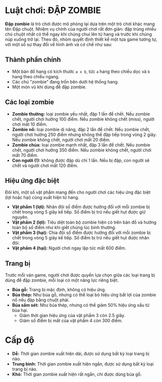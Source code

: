 # Luật chơi: ĐẬP ZOMBIE

**Đập zombie** là trò chơi được mô phỏng lại dựa trên một trò chơi khác mang tên Đập chuột. Nhiệm vụ chính của người chơi rất đơn giản: đập trúng nhiều chú chuột nhất có thể ngay khi chúng chui lên từ hang và trước khi chúng núp xuống trở lại. Theo đó, nhóm quyết định thiết kế một tựa game tương tự, với một số sự thay đổi về hình ảnh và cơ chế như sau:

## Thành phần chính

- Một bản đồ hang có kích thước `a x b`, tức `a` hang theo chiều dọc và `b` hang theo chiều ngang.
- Các chú "zombie" đang trốn bên dưới hệ thống hang.
- Một món vũ khí dùng để đập zombie.

## Các loại zombie

- **Zombie thường:** loại zombie yếu nhất, đập 1 lần để chết. Nếu zombie chết, người chơi hưởng 100 điểm. Nếu zombie không chết (miss), người chơi mất 10 điểm.
- **Zombie nổ:** loại zombie dị năng, đập 2 lần để chết. Nếu zombie chết, người chơi hưởng 250 điểm nhưng không thể đập tiếp trong vòng 2 giây. Nếu zombie không chết, người chơi mất 20 điểm.
- **Zombie chúa:** loại zombie mạnh nhất, đập 3 lần để chết. Nếu zombie chết, người chơi hưởng 350 điểm. Nếu zombie không chết, người chơi mất 70 điểm.
- **Con người (!):** không được đập dù chỉ 1 lần. Nếu bị đập, con người sẽ chết và người chơi mất 120 điểm.  

## Hiệu ứng đặc biệt

Đôi khi, một số vật phẩm mang đến cho người chơi các hiệu ứng đặc biệt (lợi hoặc hại) cũng xuất hiện từ hang.
- **Vật phẩm 1 (lợi):** Nhân đôi số điểm được hưởng đối với mỗi zombie bị chết trong vòng 5 giây kế tiếp. Số điểm bị trừ nếu giết hụt được giữ nguyên.
- **Vật phẩm 2 (lợi):** Tiêu diệt toàn bộ zombie hiện có trên bản đồ và hưởng toàn bộ số điểm như khi giết chúng lúc bình thường.
- **Vật phẩm 3 (hại):** Chia đôi số điểm được hưởng đối với mỗi zombie bị chết trong vòng 5 giây kế tiếp. Số điểm bị trừ nếu giết hụt được nhân đôi.
- **Vật phẩm 4 (hại):** Người chơi ngay lập tức mất 600 điểm.

## Trang bị

Trước mỗi ván game, người chơi được quyền lựa chọn giữa các loại trang bị dùng để đập zombie, mỗi loại có một năng lực riêng biệt.
- **Búa gỗ:** Trang bị mặc định, không có hiệu ứng.
- **Búa thép:** Như búa gỗ, nhưng có thể loại bỏ hiệu ứng bất lợi của zombie nổ nếu đập bằng chuột phải.
- **Búa sấm sét:** Như búa thép, nhưng có thể giảm 50% hiệu ứng xấu từ bùa hại.
    - Giảm thời gian hiệu ứng của vật phẩm 3 còn 2.5 giây.
    - Giảm số điểm bị mất của vật phẩm 4 còn 300 điểm.

# Cấp độ

- **Dễ:** Thời gian zombie xuất hiện dài, được sử dụng bất kỳ loại trang bị nào.
- **Trung bình:** Thời gian zombie xuất hiện ngắn, được sử dụng bất kỳ loại trang bị nào.
- **Khó:** Thời gian zombie xuất hiện rất ngắn, chỉ được dùng búa gỗ.
